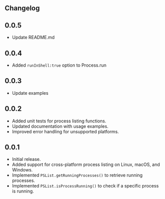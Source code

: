 ## Changelog

## 0.0.5

- Update README.md

## 0.0.4

- Added `runInShell:true` option to Process.run

## 0.0.3

- Update examples

## 0.0.2

- Added unit tests for process listing functions.
- Updated documentation with usage examples.
- Improved error handling for unsupported platforms.

## 0.0.1

- Initial release.
- Added support for cross-platform process listing on Linux, macOS, and Windows.
- Implemented `PSList.getRunningProcesses()` to retrieve running processes.
- Implemented `PSList.isProcessRunning()` to check if a specific process is running.
